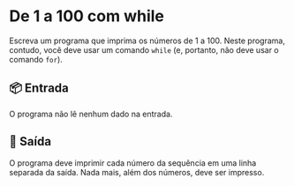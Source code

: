 # De 1 a 100 com while

Escreva um programa que imprima os números de 1 a 100. Neste programa, contudo, você deve usar um comando `while` (e, portanto, não deve usar o comando `for`).

## 📦 Entrada

O programa não lê nenhum dado na entrada.

## 🌷 Saída

O programa deve imprimir cada número da sequência em uma linha separada da saída. Nada mais, além dos números, deve ser impresso.